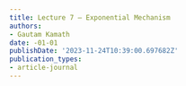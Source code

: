 ```yaml
---
title: Lecture 7 — Exponential Mechanism
authors:
- Gautam Kamath
date: -01-01
publishDate: '2023-11-24T10:39:00.697682Z'
publication_types:
- article-journal
---
```

